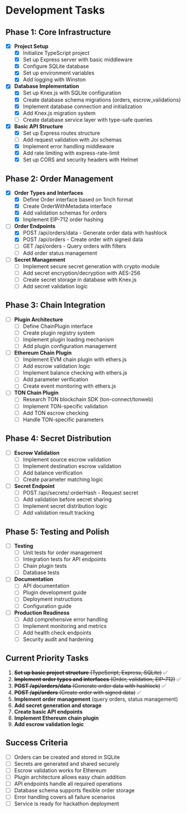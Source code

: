 # Development Tasks

## Phase 1: Core Infrastructure
- [x] **Project Setup**
  - [x] Initialize TypeScript project
  - [x] Set up Express server with basic middleware
  - [x] Configure SQLite database
  - [x] Set up environment variables
  - [x] Add logging with Winston

- [x] **Database Implementation**
  - [x] Set up Knex.js with SQLite configuration
  - [x] Create database schema migrations (orders, escrow_validations)
  - [x] Implement database connection and initialization
  - [x] Add Knex.js migration system
  - [ ] Create database service layer with type-safe queries

- [x] **Basic API Structure**
  - [x] Set up Express routes structure
  - [ ] Add request validation with Joi schemas
  - [x] Implement error handling middleware
  - [x] Add rate limiting with express-rate-limit
  - [x] Set up CORS and security headers with Helmet

## Phase 2: Order Management
- [x] **Order Types and Interfaces**
  - [x] Define Order interface based on 1inch format
  - [x] Create OrderWithMetadata interface
  - [x] Add validation schemas for orders
  - [x] Implement EIP-712 order hashing

- [ ] **Order Endpoints**
  - [x] POST /api/orders/data - Generate order data with hashlock
  - [x] POST /api/orders - Create order with signed data
  - [ ] GET /api/orders - Query orders with filters
  - [ ] Add order status management

- [ ] **Secret Management**
  - [ ] Implement secure secret generation with crypto module
  - [ ] Add secret encryption/decryption with AES-256
  - [ ] Create secret storage in database with Knex.js
  - [ ] Add secret validation logic

## Phase 3: Chain Integration
- [ ] **Plugin Architecture**
  - [ ] Define ChainPlugin interface
  - [ ] Create plugin registry system
  - [ ] Implement plugin loading mechanism
  - [ ] Add plugin configuration management

- [ ] **Ethereum Chain Plugin**
  - [ ] Implement EVM chain plugin with ethers.js
  - [ ] Add escrow validation logic
  - [ ] Implement balance checking with ethers.js
  - [ ] Add parameter verification
  - [ ] Create event monitoring with ethers.js

- [ ] **TON Chain Plugin**
  - [ ] Research TON blockchain SDK (ton-connect/tonweb)
  - [ ] Implement TON-specific validation
  - [ ] Add TON escrow checking
  - [ ] Handle TON-specific parameters

## Phase 4: Secret Distribution
- [ ] **Escrow Validation**
  - [ ] Implement source escrow validation
  - [ ] Implement destination escrow validation
  - [ ] Add balance verification
  - [ ] Create parameter matching logic

- [ ] **Secret Endpoint**
  - [ ] POST /api/secrets/:orderHash - Request secret
  - [ ] Add validation before secret sharing
  - [ ] Implement secret distribution logic
  - [ ] Add validation result tracking

## Phase 5: Testing and Polish
- [ ] **Testing**
  - [ ] Unit tests for order management
  - [ ] Integration tests for API endpoints
  - [ ] Chain plugin tests
  - [ ] Database tests

- [ ] **Documentation**
  - [ ] API documentation
  - [ ] Plugin development guide
  - [ ] Deployment instructions
  - [ ] Configuration guide

- [ ] **Production Readiness**
  - [ ] Add comprehensive error handling
  - [ ] Implement monitoring and metrics
  - [ ] Add health check endpoints
  - [ ] Security audit and hardening

## Current Priority Tasks
1. ~~**Set up basic project structure** (TypeScript, Express, SQLite)~~ ✅
2. ~~**Implement order types and interfaces** (Order, validation, EIP-712)~~ ✅
3. ~~**POST /api/orders/data** (Generate order data with hashlock)~~ ✅
4. ~~**POST /api/orders** (Create order with signed data)~~ ✅
5. **Implement order management** (query orders, status management)
6. **Add secret generation and storage**
7. **Create basic API endpoints**
8. **Implement Ethereum chain plugin**
9. **Add escrow validation logic**

## Success Criteria
- [ ] Orders can be created and stored in SQLite
- [ ] Secrets are generated and shared securely
- [ ] Escrow validation works for Ethereum
- [ ] Plugin architecture allows easy chain addition
- [ ] API endpoints handle all required operations
- [ ] Database schema supports flexible order storage
- [ ] Error handling covers all failure scenarios
- [ ] Service is ready for hackathon deployment 
